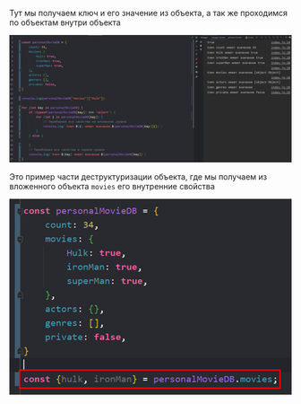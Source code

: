 
Тут мы получаем ключ и его значение из объекта, а так же проходимся по объектам внутри объекта

![](_png/Pasted%20image%2020220908195439.png)

Это пример части деструктуризации объекта, где мы получаем из вложенного объекта `movies` его внутренние свойства

![](_png/Pasted%20image%2020220908195450.png)
